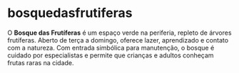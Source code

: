 # bosquedasfrutiferas
O **Bosque das Frutíferas** é um espaço verde na periferia, repleto de árvores frutíferas. Aberto de terça a domingo, oferece lazer, aprendizado e contato com a natureza. Com entrada simbólica para manutenção, o bosque é cuidado por especialistas e permite que crianças e adultos conheçam frutas raras na cidade.
